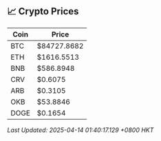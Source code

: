 ## 📈 Crypto Prices

| Coin | Price |
| ---- | ----- |
| BTC | $84727.8682 |
| ETH | $1616.5513 |
| BNB | $586.8948 |
| CRV | $0.6075 |
| ARB | $0.3105 |
| OKB | $53.8846 |
| DOGE | $0.1654 |

_Last Updated: 2025-04-14 01:40:17.129 +0800 HKT_